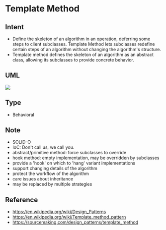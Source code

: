 # Template Method

## Intent
- Define the skeleton of an algorithm in an operation, deferring some
  steps to client subclasses. Template Method lets subclasses redefine
  certain steps of an algorithm without changing the algorithm's
  structure.
- Template method defines the skeleton of an algorithm as an abstract
  class, allowing its subclasses to provide concrete behavior.

## UML
<img src="http://yuml.me/diagram/plain/class/[Abstract|+templateMethod();+step1();+step2()],[Abstract]^[Concrete1|+step1();+step2()],[Abstract]^[Concrete2|+step1();+step2()]">
<!--
[Abstract|+templateMethod();+step1();+step2()],
[Abstract]^[Concrete1|+step1();+step2()],
[Abstract]^[Concrete2|+step1();+step2()],
-->

## Type
- Behavioral

## Note
- SOLID-O
- IoC: Don't call us, we call you.
- abstract/primitive method: force subclasses to override
- hook method: empty implementation, may be overridden by subclasses
- provide a 'hook' on which to 'hang' variant implementations
- support changing details of the algorithm
- protect the workflow of the algorithm
- care issues about inheritance
- may be replaced by multiple strategies

## Reference
- https://en.wikipedia.org/wiki/Design_Patterns
- https://en.wikipedia.org/wiki/Template_method_pattern
- https://sourcemaking.com/design_patterns/template_method
